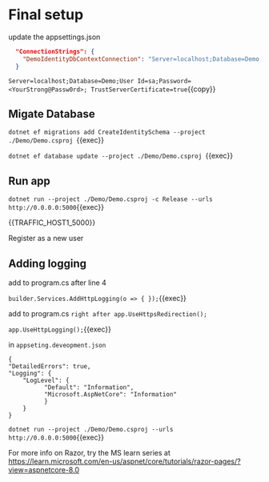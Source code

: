 # Final setup

update the appsettings.json

```json
  "ConnectionStrings": {
    "DemoIdentityDbContextConnection": "Server=localhost;Database=Demo;User Id=sa;Password=<YourStrong@Passw0rd>; TrustServerCertificate=true"
  }
```
`Server=localhost;Database=Demo;User Id=sa;Password=<YourStrong@Passw0rd>; TrustServerCertificate=true`{{copy}}

## Migate  Database

`dotnet ef migrations add CreateIdentitySchema --project ./Demo/Demo.csproj `{{exec}}

`dotnet ef database update --project ./Demo/Demo.csproj `{{exec}}

## Run app

`dotnet run --project ./Demo/Demo.csproj -c Release --urls http://0.0.0.0:5000`{{exec}}

{{TRAFFIC_HOST1_5000}}

Register as a new user

## Adding logging 

add to program.cs after line 4

`builder.Services.AddHttpLogging(o => { });`{{exec}}

add to program.cs `right after app.UseHttpsRedirection();`

`app.UseHttpLogging();`{{exec}}

in `appseting.deveopment.json`
 
```
{
"DetailedErrors": true,
"Logging": {
    "LogLevel": {
          "Default": "Information",
          "Microsoft.AspNetCore": "Information"
          }
    }
}
```

`dotnet run --project ./Demo/Demo.csproj --urls http://0.0.0.0:5000`{{exec}}


For more info on Razor, try the MS learn series at https://learn.microsoft.com/en-us/aspnet/core/tutorials/razor-pages/?view=aspnetcore-8.0